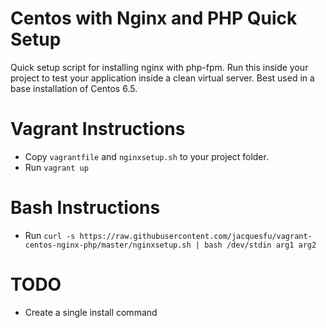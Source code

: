 Centos with Nginx and PHP Quick Setup
================

Quick setup script for installing nginx with php-fpm. Run this inside your project to test your application inside a clean virtual server. Best used in a base installation of Centos 6.5.

# Vagrant Instructions

* Copy `vagrantfile` and `nginxsetup.sh` to your project folder.
* Run `vagrant up`

# Bash Instructions

* Run `curl -s https://raw.githubusercontent.com/jacquesfu/vagrant-centos-nginx-php/master/nginxsetup.sh | bash /dev/stdin arg1 arg2`

# TODO

* Create a single install command